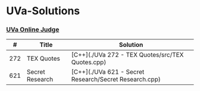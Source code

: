 UVa-Solutions
========

### [UVa Online Judge](https://uva.onlinejudge.org/)


| # | Title | Solution |
|---| ----- | -------- |
|272|TEX Quotes| [C++](./UVa 272 - TEX Quotes/src/TEX Quotes.cpp)|
|621|Secret Research| [C++](./UVa 621 - Secret Research/Secret Research.cpp)|
